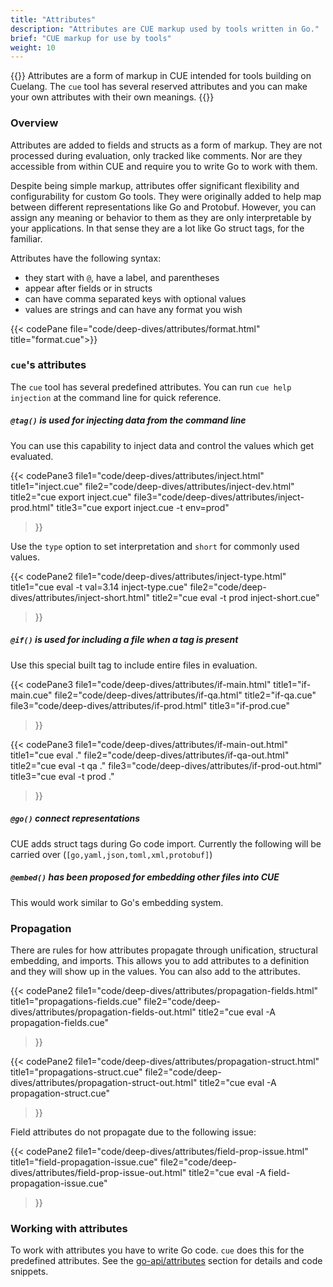 ```yaml
---
title: "Attributes"
description: "Attributes are CUE markup used by tools written in Go."
brief: "CUE markup for use by tools"
weight: 10
---
```


{{<lead>}}
Attributes are a form of markup in CUE intended for tools building on Cuelang.
The `cue` tool has several reserved attributes
and you can make your own attributes with their own meanings.
{{</lead>}}

### Overview

Attributes are added to fields and structs as a form of markup.
They are not processed during evaluation, only tracked like comments.
Nor are they accessible from within CUE and require you
to write Go to work with them.

Despite being simple markup, attributes offer
significant flexibility and configurability
for custom Go tools.
They were originally added to help map between different
representations like Go and Protobuf.
However, you can assign any meaning or behavior to them
as they are only interpretable by your applications.
In that sense they are a lot like Go struct tags, for the familiar.

Attributes have the following syntax:

- they start with `@`, have a label, and parentheses
- appear after fields or in structs
- can have comma separated keys with optional values
- values are strings and can have any format you wish


{{< codePane file="code/deep-dives/attributes/format.html" title="format.cue">}}


### `cue`'s attributes

The `cue` tool has several predefined attributes.
You can run `cue help injection` at the command line for quick reference.

##### `@tag()` is used for injecting data from the command line

You can use this capability to inject data and control the values which get evaluated. 

{{< codePane3
	file1="code/deep-dives/attributes/inject.html"      title1="inject.cue"
	file2="code/deep-dives/attributes/inject-dev.html"  title2="cue export inject.cue"
	file3="code/deep-dives/attributes/inject-prod.html" title3="cue export inject.cue -t env=prod"
>}}

Use the `type` option to set interpretation and `short` for commonly used values.

{{< codePane2
	file1="code/deep-dives/attributes/inject-type.html"  title1="cue eval -t val=3.14 inject-type.cue"
	file2="code/deep-dives/attributes/inject-short.html" title2="cue eval -t prod inject-short.cue"
>}}



##### `@if()` is used for including a file when a tag is present

Use this special built tag to include entire files in evaluation.

{{< codePane3
	file1="code/deep-dives/attributes/if-main.html" title1="if-main.cue"
	file2="code/deep-dives/attributes/if-qa.html"   title2="if-qa.cue"
	file3="code/deep-dives/attributes/if-prod.html" title3="if-prod.cue"
>}}

{{< codePane3
	file1="code/deep-dives/attributes/if-main-out.html" title1="cue eval ."
	file2="code/deep-dives/attributes/if-qa-out.html"   title2="cue eval -t qa ."
	file3="code/deep-dives/attributes/if-prod-out.html" title3="cue eval -t prod ."
>}}

##### `@go()` connect representations

CUE adds struct tags during Go code import.
Currently the following will be carried over (`[go,yaml,json,toml,xml,protobuf]`)

##### `@embed()` has been proposed for embedding other files into CUE

This would work similar to Go's embedding system.



### Propagation

There are rules for how attributes propagate
through unification, structural embedding, and imports.
This allows you to add attributes to a definition
and they will show up in the values.
You can also add to the attributes.

{{< codePane2
	file1="code/deep-dives/attributes/propagation-fields.html" title1="propagations-fields.cue"
	file2="code/deep-dives/attributes/propagation-fields-out.html" title2="cue eval -A propagation-fields.cue"
>}}

{{< codePane2
	file1="code/deep-dives/attributes/propagation-struct.html" title1="propagations-struct.cue"
	file2="code/deep-dives/attributes/propagation-struct-out.html" title2="cue eval -A propagation-struct.cue"
>}}


Field attributes do not propagate due to the following issue:

{{< codePane2
	file1="code/deep-dives/attributes/field-prop-issue.html" title1="field-propagation-issue.cue"
	file2="code/deep-dives/attributes/field-prop-issue-out.html" title2="cue eval -A field-propagation-issue.cue"
>}}


### Working with attributes

To work with attributes you have to write Go code.
`cue` does this for the predefined attributes.
See the [go-api/attributes](/go-api/attributes) section
for details and code snippets.

